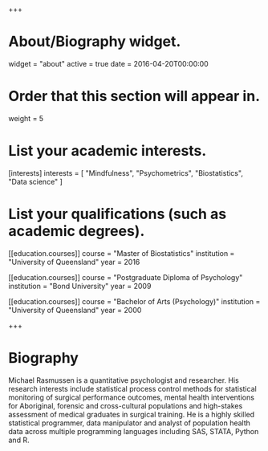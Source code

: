 +++
# About/Biography widget.
widget = "about"
active = true
date = 2016-04-20T00:00:00

# Order that this section will appear in.
weight = 5

# List your academic interests.
[interests]
  interests = [
    "Mindfulness",
    "Psychometrics",
    "Biostatistics",
    "Data science"
  ]

# List your qualifications (such as academic degrees).
[[education.courses]]
  course = "Master of Biostatistics"
  institution = "University of Queensland"
  year = 2016

[[education.courses]]
  course = "Postgraduate Diploma of Psychology"
  institution = "Bond University"
  year = 2009

[[education.courses]]
  course = "Bachelor of Arts (Psychology)"
  institution = "University of Queensland"
  year = 2000

+++

# Biography

Michael Rasmussen is a quantitative psychologist and researcher. His research interests include statistical process control methods for statistical monitoring of surgical performance outcomes, mental health interventions for Aboriginal, forensic and cross-cultural populations and high-stakes assessment of medical graduates in surgical training. He is a highly skilled statistical programmer, data manipulator and analyst of population health data across multiple programming languages including SAS, STATA, Python and R.
